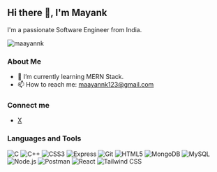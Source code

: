 

## Hi there 👋, I'm Mayank

I'm a passionate Software Engineer from India.
<p align="left"> <img src="https://komarev.com/ghpvc/?username=maayannk&label=Profile%20views&color=0e75b6&style=flat" alt="maayannk" /> </p>

### About Me
- 🌱 I’m currently learning MERN Stack.
- 📫 How to reach me: maayannk123@gmail.com

 ### Connect me 
- [X](https://twitter.com/maayannk12)

### Languages and Tools
![C](https://img.shields.io/badge/-C-00599C?style=flat-square&logo=c)
![C++](https://img.shields.io/badge/-C++-00599C?style=flat-square&logo=c%2B%2B)
![CSS3](https://img.shields.io/badge/-CSS3-1572B6?style=flat-square&logo=css3)
![Express](https://img.shields.io/badge/-Express.js-787878?style=flat-square&logo=express)
![Git](https://img.shields.io/badge/-Git-F05032?style=flat-square&logo=git)
![HTML5](https://img.shields.io/badge/-HTML5-E34F26?style=flat-square&logo=html5)
![MongoDB](https://img.shields.io/badge/-MongoDB-47A248?style=flat-square&logo=mongodb)
![MySQL](https://img.shields.io/badge/-MySQL-4479A1?style=flat-square&logo=mysql)
![Node.js](https://img.shields.io/badge/-Node.js-339933?style=flat-square&logo=node.js)
![Postman](https://img.shields.io/badge/-Postman-FF6C37?style=flat-square&logo=postman)
![React](https://img.shields.io/badge/-React-61DAFB?style=flat-square&logo=react)
![Tailwind CSS](https://img.shields.io/badge/-Tailwind_CSS-38B2AC?style=flat-square&logo=tailwind-css)


